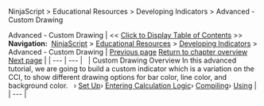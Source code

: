 ﻿
NinjaScript \> Educational Resources \> Developing Indicators \> Advanced \- Custom Drawing

Advanced \- Custom Drawing
| \<\< [Click to Display Table of Contents](advanced_-_custom_drawing.md) \>\> **Navigation:**     [NinjaScript](ninjascript.md) \> [Educational Resources](educational_resources.md) \> [Developing Indicators](developing_indicators.md) \> Advanced \- Custom Drawing | [Previous page](developing_indicators.md) [Return to chapter overview](developing_indicators.md) [Next page](set_up9.md) |
| --- | --- |
 
| Custom Drawing Overview In this advanced tutorial, we are going to build a custom indicator which is a variation on the CCI, to show different drawing options for bar color, line color, and background color.   › [Set Up](set_up9.md)› [Entering Calculation Logic](entering_calculation_logic6.md)› [Compiling](compiling6.md)› [Using](using6.md) |
| --- |
